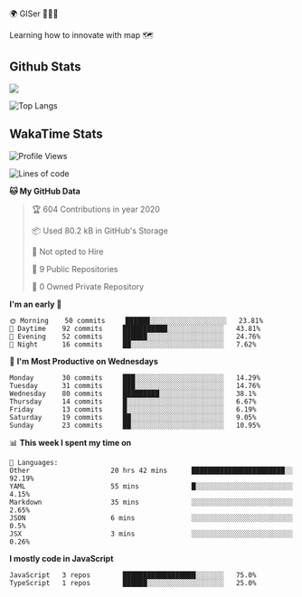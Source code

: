 🌍 GISer 👨🏻‍💻

Learning how to innovate with map 🗺

## Github Stats

![](https://github-readme-stats.vercel.app/api?username=lkcozy&show_icons=true&theme=tokyonight&hide_title=true)

![Top Langs](https://github-readme-stats.vercel.app/api/top-langs/?username=lkcozy&layout=compact&theme=tokyonight)

## WakaTime Stats

<!--START_SECTION:waka-->
![Profile Views](http://img.shields.io/badge/Profile%20Views-50-blue)

![Lines of code](https://img.shields.io/badge/From%20Hello%20World%20I've%20written-300620%20Lines%20of%20code-blue)

**🐱 My GitHub Data** 

> 🏆 604 Contributions in year 2020
 > 
> 📦 Used 80.2 kB in GitHub's Storage 
 > 
> 🚫 Not opted to Hire
 > 
> 📜 9 Public Repositories 
 > 
> 🔑 0 Owned Private Repository 
 > 
**I'm an early 🐤** 

```text
🌞 Morning    50 commits     ██████░░░░░░░░░░░░░░░░░░░   23.81% 
🌆 Daytime    92 commits     ███████████░░░░░░░░░░░░░░   43.81% 
🌃 Evening    52 commits     ██████░░░░░░░░░░░░░░░░░░░   24.76% 
🌙 Night      16 commits     ██░░░░░░░░░░░░░░░░░░░░░░░   7.62%

```
📅 **I'm Most Productive on Wednesdays** 

```text
Monday       30 commits     ███░░░░░░░░░░░░░░░░░░░░░░   14.29% 
Tuesday      31 commits     ███░░░░░░░░░░░░░░░░░░░░░░   14.76% 
Wednesday    80 commits     █████████░░░░░░░░░░░░░░░░   38.1% 
Thursday     14 commits     █░░░░░░░░░░░░░░░░░░░░░░░░   6.67% 
Friday       13 commits     █░░░░░░░░░░░░░░░░░░░░░░░░   6.19% 
Saturday     19 commits     ██░░░░░░░░░░░░░░░░░░░░░░░   9.05% 
Sunday       23 commits     ██░░░░░░░░░░░░░░░░░░░░░░░   10.95%

```


📊 **This week I spent my time on** 

```text
💬 Languages: 
Other                    20 hrs 42 mins      ███████████████████████░░   92.19% 
YAML                     55 mins             █░░░░░░░░░░░░░░░░░░░░░░░░   4.15% 
Markdown                 35 mins             ░░░░░░░░░░░░░░░░░░░░░░░░░   2.65% 
JSON                     6 mins              ░░░░░░░░░░░░░░░░░░░░░░░░░   0.5% 
JSX                      3 mins              ░░░░░░░░░░░░░░░░░░░░░░░░░   0.26%

```

**I mostly code in JavaScript** 

```text
JavaScript   3 repos        ██████████████████░░░░░░░   75.0% 
TypeScript   1 repos        ██████░░░░░░░░░░░░░░░░░░░   25.0%

```



<!--END_SECTION:waka-->
